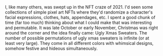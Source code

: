 I, like many others, was swept up in the NFT craze of 2021. I'd seen some collections of simple pixel art NFTs where they'd randomize a character's facial expressions, clothes, hats, appendages, etc. I spent a good chunk of time (far too much) thinking about what I could make that was interesting and permutable. It was late October or early November, Christmas was right around the corner and the idea finally came: Ugly Xmas Sweaters. 
The number of possible permutations of ugly xmas sweaters is infinite (or at least very large). They come in all different colors with whimsical designs, somehow festive and hideous simultaneously.

